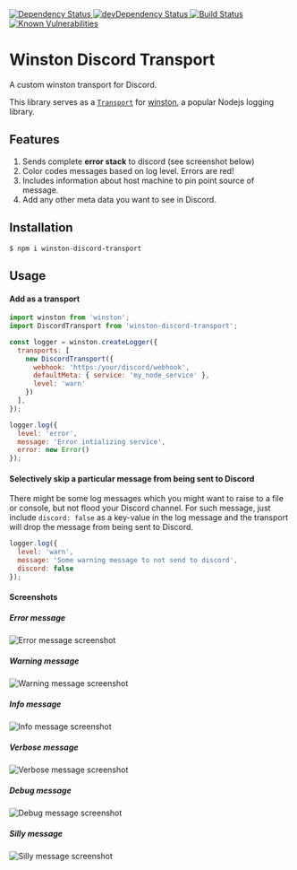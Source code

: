 <!-- Dependency Status -->
<a href="https://david-dm.org/sidhantpanda/winston-discord-transport">
  <img src="https://david-dm.org/flexdinesh/react-redux-boilerplate.svg" alt="Dependency Status" />
</a>
<!-- devDependency Status -->
<a href="https://david-dm.org/sidhantpanda/winston-discord-transport#info=devDependencies">
  <img src="https://david-dm.org/flexdinesh/react-redux-boilerplate/dev-status.svg" alt="devDependency Status" />
</a>
<a href="https://travis-ci.org/sidhantpanda/winston-discord-transport">
  <img src="https://travis-ci.org/sidhantpanda/winston-discord-transport.svg?branch=master" alt="Build Status" />
</a>
<a href="https://snyk.io//test/github/sidhantpanda/winston-discord-transport?targetFile=package.json">
  <img src="https://snyk.io//test/github/sidhantpanda/winston-discord-transport/badge.svg?targetFile=package.json" alt="Known Vulnerabilities" data-canonical-src="https://snyk.io//test/github/sidhantpanda/winston-discord-transport?targetFile=package.json" style="max-width:100%;">
</a>

# Winston Discord Transport
A custom winston transport for Discord.

This library serves as a [`Transport`](https://github.com/winstonjs/winston#transports) for [winston](https://github.com/winstonjs/winston), a popular Nodejs logging library.

## Features
1. Sends complete **error stack** to discord (see screenshot below)
2. Color codes messages based on log level. Errors are red!
3. Includes information about host machine to pin point source of message.
4. Add any other meta data you want to see in Discord.

## Installation
```
$ npm i winston-discord-transport
```

## Usage

#### Add as a transport
```javascript
import winston from 'winston';
import DiscordTransport from 'winston-discord-transport';

const logger = winston.createLogger({
  transports: [
    new DiscordTransport({
      webhook: 'https:/your/discord/webhook',
      defaultMeta: { service: 'my_node_service' },
      level: 'warn'
    })
  ],
});

logger.log({
  level: 'error',
  message: 'Error intializing service',
  error: new Error()
});
```

#### Selectively skip a particular message from being sent to Discord
There might be some log messages which you might want to raise to a file or console, but not flood your Discord channel.
For such message, just include `discord: false` as a key-value in the log message and the transport will drop the message from being sent to Discord.

```javascript
logger.log({
  level: 'warn',
  message: 'Some warning message to not send to discord',
  discord: false
});
```

#### Screenshots
##### Error message
<img src="https://i.ibb.co/nsQR12X/Screenshot-2019-09-18-at-7-04-59-PM.png" alt="Error message screenshot" >

##### Warning message
<img src="https://i.ibb.co/TrFspkw/Screenshot-2019-09-18-at-7-05-30-PM.png" alt="Warning message screenshot" >

##### Info message
<img src="https://i.ibb.co/7ygj3Y9/Screenshot-2019-09-18-at-7-05-24-PM.png" alt="Info message screenshot" >

##### Verbose message
<img src="https://i.ibb.co/55p3tMX/Screenshot-2019-09-18-at-7-05-19-PM.png" alt="Verbose message screenshot" >

##### Debug message
<img src="https://i.ibb.co/8cbfxPP/Screenshot-2019-09-18-at-7-05-13-PM.png" alt="Debug message screenshot" >

##### Silly message
<img src="https://i.ibb.co/ZfrGPbF/Screenshot-2019-09-18-at-7-05-08-PM.png" alt="Silly message screenshot" >